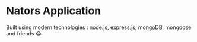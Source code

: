 # Nators Application

Built using modern technologies : node.js, express.js, mongoDB, mongoose and friends 😂
